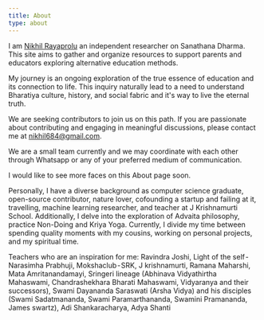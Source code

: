 ```yaml
---
title: About
type: about
---
```


I am [Nikhil Rayaprolu](https://www.linkedin.com/in/nikhilrayaprolu/) an independent researcher on Sanathana Dharma. This site aims to gather and organize resources to support parents and educators exploring alternative education methods.

My journey is an ongoing exploration of the true essence of education and its connection to life. This inquiry naturally lead to a need to understand Bharatiya culture, history, and social fabric and it's way to live the eternal truth.

We are seeking contributors to join us on this path. If you are passionate about contributing and engaging in meaningful discussions, please contact me at nikhil684@gmail.com.

We are a small team currently and we may coordinate with each other through Whatsapp or any of your preferred medium of communication.

I would like to see more faces on this About page soon.


Personally, I  have a diverse background as computer science graduate, open-source contributor, nature lover, cofounding a startup and failing at it, travelling, machine learning researcher, and teacher at J Krishnamurti School. Additionally, I delve into the exploration of Advaita philosophy, practice Non-Doing and Kriya Yoga. Currently, I divide my time between spending quality moments with my cousins, working on personal projects, and my spiritual time.

Teachers who are an inspiration for me:
Ravindra Joshi, Light of the self - Narasimha Prabhuji, Mokshaclub - SRK,
J krishnamurti,
Ramana Maharshi,
Mata Amritanandamayi,
Sringeri lineage (Abhinava Vidyathirtha Mahaswami, Chandrashekhara Bharati Mahaswami, Vidyaranya and their successors),
Swami Dayananda Saraswati (Arsha Vidya) and his disciples (Swami Sadatmananda, Swami Paramarthananda, Swamini Pramananda, James swartz),
Adi Shankaracharya,
Adya Shanti
